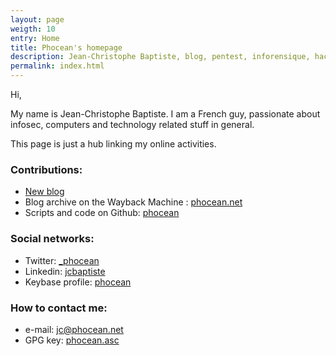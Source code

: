 ```yaml
---
layout: page
weigth: 10
entry: Home
title: Phocean's homepage
description: Jean-Christophe Baptiste, blog, pentest, inforensique, hacking, formation, formateur, consultant, pentesteur, informatique, infosec, cyber-criminalité
permalink: index.html
---
```


Hi,

My name is Jean-Christophe Baptiste. I am a French guy, passionate about infosec, computers and technology related stuff in general.

This page is just a hub linking my online activities.

### Contributions:

- [New blog](https://phocean.net/blog.html)
- Blog archive on the Wayback Machine : [phocean.net](https://phocean.net/blog-archive/)
- Scripts and code on Github: [phocean](https://github.com/phocean)

### Social networks:

- Twitter: [\_phocean](https://twitter.com/_phocean)
- Linkedin: [jcbaptiste](http://www.linkedin.com/in/jcbaptiste)
- Keybase profile: [phocean](https://keybase.io/phocean)

### How to contact me:

- e-mail: [jc@phocean.net](mailto:jc@phocean.net)
- GPG key: [phocean.asc](https://gist.githubusercontent.com/phocean/510b7338c471c1e1c42dcabaf8c74af6/raw/e5b6202aed6200ab6b123f097f3336f981134fec/phocean.asc)